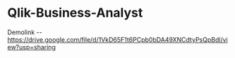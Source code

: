 # Qlik-Business-Analyst

Demolink -- https://drive.google.com/file/d/1VkD65F1t6PCpb0bDA49XNCdtyPsQpBdl/view?usp=sharing
